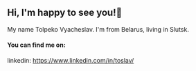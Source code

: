 ## Hi, I'm happy to see you!👋

My name Tolpeko Vyacheslav. I'm from Belarus, living in Slutsk. 

#### You can find me on:
linkedin: https://www.linkedin.com/in/toslav/ 




<!--
**Tolpeko-Slava/Tolpeko-Slava** is a ✨ _special_ ✨ repository because its `README.md` (this file) appears on your GitHub profile.

Here are some ideas to get you started:

- 🔭 I’m currently working on ...
- 🌱 I’m currently learning ...
- 👯 I’m looking to collaborate on ...
- 🤔 I’m looking for help with ...
- 💬 Ask me about ...
- 📫 How to reach me: ...
- 😄 Pronouns: ...
- ⚡ Fun fact: ...
-->
